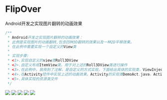 # FlipOver
Android开发之实现图片翻转的动画效果

```java
/**
 * Android开发之实现图片翻转的动画效果：
 * 此例是实现图片的动画翻转,包含四种3D翻转的效果以及一种2D平移效果。
 * 在此例中需要实现一个自定义的View类
 *
 * 实现步骤:
 * <1>.实现自定义的view类Roll3DView
 * <2>.自定义布局ItemView类，用于对上述的Roll3DView类进行操作
 * <3>.在此例中，我用到了注解，是自定义的方式实现，下面给出具体的实现类，ViewInject.java接口类，ViewInjectUtil.java类
 * <4>.在Activity控件中实现上述的动画效果。Activity的实现类DemoAct.java，Activity的实现类RollDebugAct.java
 * <5>.具体实现的资源类文件
 */
```
![](https://github.com/ykmeory/FlipOver/blob/master/screenshot/one.gif)
![](https://github.com/ykmeory/FlipOver/blob/master/screenshot/two.gif)
![](https://github.com/ykmeory/FlipOver/blob/master/screenshot/three.gif)
![](https://github.com/ykmeory/FlipOver/blob/master/screenshot/four.gif)
![](https://github.com/ykmeory/FlipOver/blob/master/screenshot/five.gif)
